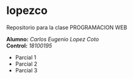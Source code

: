# lopezco
Repositorio para la clase PROGRAMACION WEB

**Alumno:** *Carlos Eugenio Lopez Coto*  
**Control:** *18100195*  

- Parcial 1
- Parcial 2
- Parcial 3
